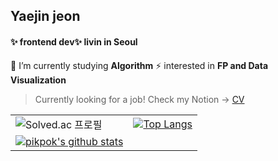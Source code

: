 
## **Yaejin jeon** 

#### ✨ frontend dev✨  livin in Seoul
🔭 I’m currently studying **Algorithm**
⚡ interested in **FP and Data Visualization**
> Currently looking for a job! Check my Notion -> [CV](https://www.notion.so/Beatrix-3af240f69b1644cc802ba40d0d01bbd5) 




|          |          |          
| -------- | -------- | 
| ![Solved.ac 프로필](http://mazassumnida.wtf/api/v2/generate_badge?boj=kw0410)| [![Top Langs](https://github-readme-stats.vercel.app/api/top-langs/?username=pikpokjeon&layout=compact&hide=HTML)](https://github.com/anuraghazra/github-readme-stats)     |      
| [![pikpok's github stats](https://github-readme-stats.vercel.app/api?username=pikpokjeon&include_all_commits=true&theme=vue&count_private=true&line_height=15&)](https://github.com/anuraghazra/github-readme-stats) |

